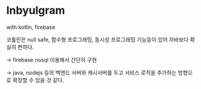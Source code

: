 # Inbyulgram
with kotlin, firebase

코틀린은 null safe, 함수형 프로그래밍, 동시성 프로그래밍 기능등이 있어 자바보다 확실히 편하다.

-> firebase nosql 이용해서 간단히 구현

-> java, nodejs 등의 백엔드 서버와 캐시서버를 두고 서비스 로직을 추가하는 방향으로 확장할 수 있을 것 같다.


